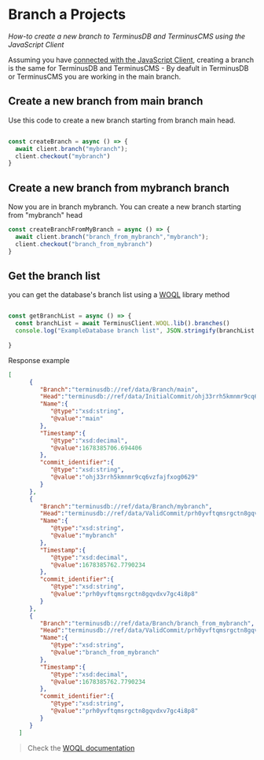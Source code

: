 # Branch a Projects

*How-to create a new branch to TerminusDB and TerminusCMS using the JavaScript Client*

Assuming you have [connected with the JavaScript Client](./connect-to-javascript-client.md), creating a branch is the same for TerminusDB and TerminusCMS -
By deafult in TerminusDB or TerminusCMS you are working in the main branch.

## Create a new branch from main branch
Use this code to create a new branch starting from branch main head.

```js

const createBranch = async () => {
  await client.branch("mybranch");
  client.checkout("mybranch")
}   
```
## Create a new branch from mybranch branch

Now you are in branch mybranch.
You can create a new branch starting from "mybranch" head


```js
const createBranchFromMyBranch = async () => {
  await client.branch("branch_from_mybranch","mybranch");
  client.checkout("branch_from_mybranch")
}   
```

## Get the branch list
you can get the database's branch list using a [WOQL]() library method 

```js

const getBranchList = async () => {
  const branchList = await TerminusClient.WOQL.lib().branches()
  console.log("ExampleDatabase branch list", JSON.stringify(branchList.bindings,null,4))
  
}   
```

Response example

```json
[
      {
         "Branch":"terminusdb://ref/data/Branch/main",
         "Head":"terminusdb://ref/data/InitialCommit/ohj33rrh5kmnmr9cq6vzfajfxog0629",
         "Name":{
            "@type":"xsd:string",
            "@value":"main"
         },
         "Timestamp":{
            "@type":"xsd:decimal",
            "@value":1678385706.694406
         },
         "commit_identifier":{
            "@type":"xsd:string",
            "@value":"ohj33rrh5kmnmr9cq6vzfajfxog0629"
         }
      },
      {
         "Branch":"terminusdb://ref/data/Branch/mybranch",
         "Head":"terminusdb://ref/data/ValidCommit/prh0yvftqmsrgctn8gqvdxv7gc4i8p8",
         "Name":{
            "@type":"xsd:string",
            "@value":"mybranch"
         },
         "Timestamp":{
            "@type":"xsd:decimal",
            "@value":1678385762.7790234
         },
         "commit_identifier":{
            "@type":"xsd:string",
            "@value":"prh0yvftqmsrgctn8gqvdxv7gc4i8p8"
         }
      },
      {
         "Branch":"terminusdb://ref/data/Branch/branch_from_mybranch",
         "Head":"terminusdb://ref/data/ValidCommit/prh0yvftqmsrgctn8gqvdxv7gc4i8p8",
         "Name":{
            "@type":"xsd:string",
            "@value":"branch_from_mybranch"
         },
         "Timestamp":{
            "@type":"xsd:decimal",
            "@value":1678385762.7790234
         },
         "commit_identifier":{
            "@type":"xsd:string",
            "@value":"prh0yvftqmsrgctn8gqvdxv7gc4i8p8"
         }
      }
   ]
```

>Check the [WOQL documentation]()



